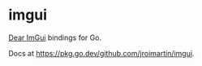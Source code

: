# imgui

[Dear ImGui](https://github.com/ocornut/imgui) bindings for Go.

Docs at <https://pkg.go.dev/github.com/jroimartin/imgui>.
